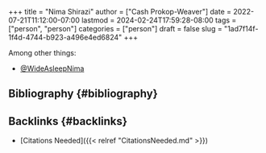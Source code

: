 +++
title = "Nima Shirazi"
author = ["Cash Prokop-Weaver"]
date = 2022-07-21T11:12:00-07:00
lastmod = 2024-02-24T17:59:28-08:00
tags = ["person", "person"]
categories = ["person"]
draft = false
slug = "1ad7f14f-1f4d-4744-b923-a496e4ed6824"
+++

Among other things:

-   [@WideAsleepNima](https://twitter.com/WideAsleepNima)


## Bibliography {#bibliography}

<style>.csl-entry{text-indent: -1.5em; margin-left: 1.5em;}</style><div class="csl-bib-body">
</div>


## Backlinks {#backlinks}

-   [Citations Needed]({{< relref "CitationsNeeded.md" >}})
